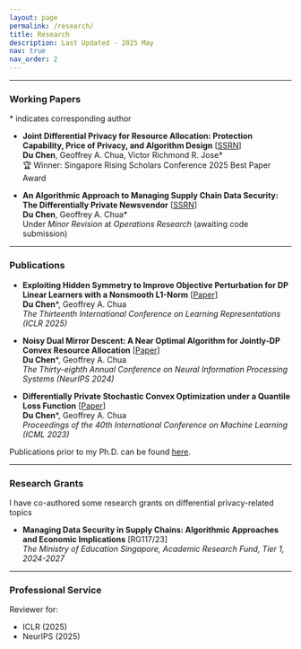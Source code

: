 ```yaml
---
layout: page
permalink: /research/
title: Research
description: Last Updated - 2025 May
nav: true
nav_order: 2
---
```


-------------

### **Working Papers**

\* indicates corresponding author

- **Joint Differential Privacy for Resource Allocation: Protection Capability, Price of Privacy, and Algorithm Design**   [[SSRN](https://papers.ssrn.com/sol3/papers.cfm?abstract_id=5112521)]   
  **Du Chen**, Geoffrey A. Chua, Victor Richmond R. Jose\*    
🏆 Winner: Singapore Rising Scholars Conference 2025 Best Paper Award


- **An Algorithmic Approach to Managing Supply Chain Data Security: The Differentially Private Newsvendor**   [[SSRN](https://papers.ssrn.com/sol3/papers.cfm?abstract_id=4654269)]   
  **Du Chen**, Geoffrey A. Chua\*    
  Under _Minor Revision_ at _Operations Research_ (awaiting code submission)

-------------

### **Publications** 


- **Exploiting Hidden Symmetry to Improve Objective Perturbation for DP Linear Learners with a Nonsmooth L1-Norm**     [[Paper](https://openreview.net/forum?id=J863DxU7Sx)]   
 **Du Chen**\*, Geoffrey A. Chua    
 _The Thirteenth International Conference on Learning Representations (ICLR 2025)_ 

- **Noisy Dual Mirror Descent: A Near Optimal Algorithm for Jointly-DP Convex Resource Allocation**    [[Paper](https://openreview.net/forum?id=6ArNmbMpKF)]   
 **Du Chen**\*, Geoffrey A. Chua  
 _The Thirty-eighth Annual Conference on Neural Information Processing Systems (NeurIPS 2024)_  

- **Differentially Private Stochastic Convex Optimization under a Quantile Loss Function**    [[Paper](https://proceedings.mlr.press/v202/chen23d.html)]   
 **Du Chen**\*, Geoffrey A. Chua    
 _Proceedings of the 40th International Conference on Machine Learning (ICML 2023)_ 

Publications prior to my Ph.D. can be found [here](https://chendu2017.github.io/pub_before_phd/).





--------------

### **Research Grants**

I have co-authored some research grants on differential privacy-related topics

- **Managing Data Security in Supply Chains: Algorithmic Approaches and Economic Implications** [RG117/23]        
 _The Ministry of Education Singapore,  Academic Research Fund, Tier 1, 2024-2027_


--------------

### **Professional Service**

Reviewer for: 
- ICLR (2025)
- NeurIPS (2025)

















